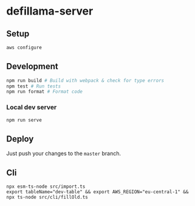 # defillama-server

## Setup
```bash
aws configure
```

## Development
```bash
npm run build # Build with webpack & check for type errors
npm test # Run tests
npm run format # Format code
```

### Local dev server
```bash
npm run serve
```

## Deploy
Just push your changes to the `master` branch.

## Cli
```
npx esm-ts-node src/import.ts
export tableName="dev-table" && export AWS_REGION="eu-central-1" && npx ts-node src/cli/fillOld.ts
```